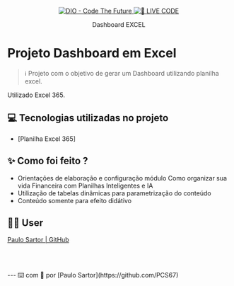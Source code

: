<p align="center">
<a href="https://dio.me/">
    <img 
        src="https://img.shields.io/badge/DIO-Code_The_Future-28DA77?logo=youtube" 
        alt="DIO - Code The Future">
</a>
<a href="https://dio.me/">
<img 
    src="https://img.shields.io/badge/🔴_LIVE_CODE-FF5E72" 
    alt="🔴 LIVE CODE">
</a>
</p>

<p align="center">
    Dashboard EXCEL
</p>

# Projeto Dashboard em Excel


 > ℹ️ Projeto com o objetivo de gerar um Dashboard utilizando planilha excel.

Utilizado Excel 365.

## 💻 Tecnologias utilizadas no projeto

- [Planilha Excel 365]

## ✨ Como foi feito ?

- Orientações de elaboração e configuração módulo Como organizar sua vida Financeira com Planilhas Inteligentes e IA
- Utilização de tabelas dinâmicas para parametrização do conteúdo
- Conteúdo somente para efeito didátivo

## 👨‍💻 User

<p>
   <a 
        href="https://github.com/PCS67">
        Paulo Sartor | GitHub
    </a>
    </p>
</p>
<br/><br/>
<p>
---
⌨️ com 💜 por [Paulo Sartor](https://github.com/PCS67)
